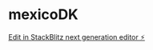 # mexicoDK

[Edit in StackBlitz next generation editor ⚡️](https://stackblitz.com/~/github.com/cujumbu/mexicoDK)
